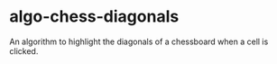 # algo-chess-diagonals

An algorithm to highlight the diagonals of a chessboard when a cell is clicked.
